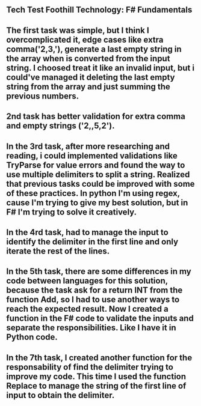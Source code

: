 Tech Test Foothill Technology: F# Fundamentals
--------------------------------------------------------------------------------------------
The first task was simple, but I think I overcomplicated it, edge cases like extra comma('2,3,'), 
generate a last empty string in the array when is converted from the input string. I choosed 
treat it like an invalid input, but i could've managed it deleting the last empty string from 
the array and just summing the previous numbers.
--------------------------------------------------------------------------------------------
2nd task has better validation for extra comma and empty strings ('2,,5,2').
--------------------------------------------------------------------------------------------
In the 3rd task, after more researching and reading, i could implemented validations like TryParse
for value errors and found the way to use multiple delimiters to split a string.
Realized that previous tasks could be improved with some of these practices.
In python I'm using regex, cause I'm trying to give my best solution, but in F# I'm trying to solve it
creatively.
--------------------------------------------------------------------------------------------
In the 4rd task, had to manage the input to identify the delimiter in the first line and only iterate the rest of the lines.
---------------------------------------------------------------------------------------------
In the 5th task, there are some differences in my code between languages for this solution,
because the task ask for a return INT from the function Add, so I had to use another ways to
reach the expected result.
Now I created a function in the F# code to validate the inputs and separate the responsibilities. Like I have it in Python code.
---------------------------------------------------------------------------------------------
In the 7th task, I created another function for the responsability of find the delimiter trying to improve my code.
This time I used the function Replace to manage the string of the first line of input to obtain the delimiter.
---------------------------------------------------------------------------------------------

